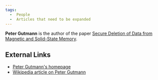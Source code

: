 ```yaml
---
tags:
  -  People
  -  Articles that need to be expanded
---
```

**Peter Gutmann** is the author of the paper [Secure Deletion of Data
from Magnetic and Solid-State
Memory](http://www.cs.auckland.ac.nz/~pgut001/pubs/secure_del.html).

## External Links

- [Peter Gutmann's homepage](http://www.cs.auckland.ac.nz/~pgut001/)
- [Wikipedia article on Peter
  Gutmann](https://en.wikipedia.org/wiki/Peter_Gutmann)

